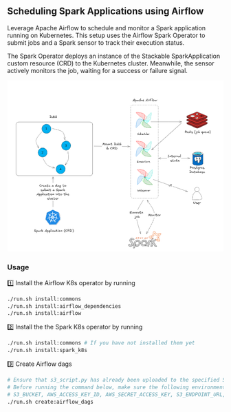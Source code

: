 ## Scheduling Spark Applications using Airflow

Leverage Apache Airflow to schedule and monitor a Spark application running on Kubernetes. This setup uses the Airflow Spark Operator to submit jobs and a Spark sensor to track their execution status.

The Spark Operator deploys an instance of the Stackable SparkApplication custom resource (CRD) to the Kubernetes cluster. Meanwhile, the sensor actively monitors the job, waiting for a success or failure signal.

![Airflow and Spark](./airflow.png)

### Usage

1️⃣ Install the Airflow K8s operator by running
```bash
./run.sh install:commons
./run.sh install:airflow_dependencies
./run.sh install:airflow
```
2️⃣ Install the the Spark K8s operator by running
```bash
./run.sh install:commons # If you have not installed them yet
./run.sh install:spark_k8s
```
3️⃣ Create Airflow dags
```bash
# Ensure that s3_script.py has already been uploaded to the specified S3 bucket. Refer to line 214 in manifests/dags_configmap.yml for details.
# Before running the command below, make sure the following environment variables are set:
# S3_BUCKET, AWS_ACCESS_KEY_ID, AWS_SECRET_ACCESS_KEY, S3_ENDPOINT_URL, and S3_REGION.
./run.sh create:airflow_dags
```
